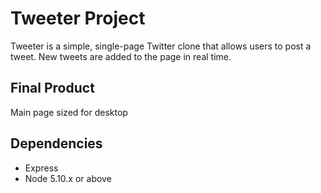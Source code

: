 # Tweeter Project

Tweeter is a simple, single-page Twitter clone that allows users to post a tweet. New tweets are added to the page in real time.

## Final Product

Main page sized for desktop

## Dependencies

- Express
- Node 5.10.x or above
